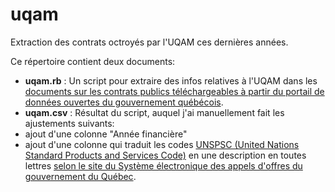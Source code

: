 # uqam
Extraction des contrats octroyés par l'UQAM ces dernières années.

Ce répertoire contient deux documents:

- **uqam.rb** : Un script pour extraire des infos relatives à l'UQAM dans les [documents sur les contrats publics téléchargeables à partir du portail de données ouvertes du gouvernement québécois](http://donnees.gouv.qc.ca/?node=/donnees-details&id=542483bf-3ea2-4074-b33c-34828f783995).
-  **uqam.csv** : Résultat du script, auquel j'ai manuellement fait les ajustements suivants:
  - ajout d'une colonne "Année financière"
  - ajout d'une colonne qui traduit les codes [UNSPSC (United Nations Standard Products and Services Code)](http://www.unspsc.org/) en une description en toutes lettres [selon le site du Système électronique des appels d'offres du gouvernement du Québec](https://formation.seao.ca/Recherche/ajouter_UNSPSC.aspx?Code=0).
